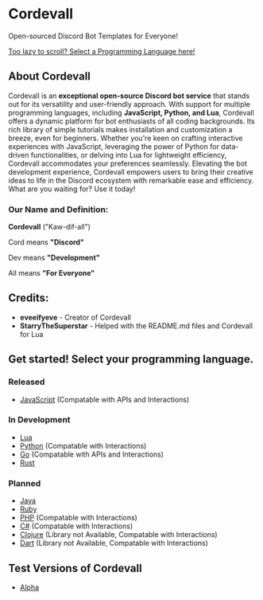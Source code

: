 # Cordevall
Open-sourced Discord Bot Templates for Everyone!

<a href="https://github.com/Eveeifyeve/Cordevall/blob/main/README.md#get-started-select-your-programming-language">Too lazy to scroll? Select a Programming Language here!</a>

## About Cordevall
Cordevall is an **exceptional open-source Discord bot service** that stands out for its versatility and user-friendly approach. With support for multiple programming languages, including **JavaScript, Python, and Lua**, Cordevall offers a dynamic platform for bot enthusiasts of all coding backgrounds. Its rich library of simple tutorials makes installation and customization a breeze, even for beginners. Whether you're keen on crafting interactive experiences with JavaScript, leveraging the power of Python for data-driven functionalities, or delving into Lua for lightweight efficiency, Cordevall accommodates your preferences seamlessly. Elevating the bot development experience, Cordevall empowers users to bring their creative ideas to life in the Discord ecosystem with remarkable ease and efficiency. What are you waiting for? Use it today!

### Our Name and Definition:

**Cordevall** ("Kaw-dif-all")

Cord means **"Discord"**

Dev means **"Development"**

All means **"For Everyone"**

## Credits:
- **eveeifyeve** - Creator of Cordevall
- **StarryTheSuperstar** - Helped with the README.md files and Cordevall for Lua

## Get started! Select your programming language.

### Released
- <a href="https://github.com/Eveeifyeve/Cordevall-JS/tree/main#readme">JavaScript</a> (Compatable with APIs and Interactions)

### In Development
- <a href="https://github.com/Eveeifyeve/Cordevall-Lua/tree/main#readme">Lua</a>
- <a href="https://github.com/Eveeifyeve/Cordevall-Py/tree/main#readme">Python</a> (Compatable with Interactions)
- <a href="https://github.com/Eveeifyeve/Cordevall-Go/tree/main#readme">Go</a> (Compatable with APIs and Interactions)
- <a href="https://github.com/Eveeifyeve/Cordevall-Rust/tree/main#readme">Rust</a>

### Planned
- <a href="https://github.com/Eveeifyeve/Cordevall-Java/tree/main#readme">Java</a>
- <a href="https://github.com/Eveeifyeve/Cordevall-Ruby/tree/main#readme">Ruby</a>
- <a href="https://github.com/Eveeifyeve/Cordevall-PHP/tree/main#readme">PHP</a> (Compatable with Interactions)
- <a href="https://github.com/Eveeifyeve/Cordevall-Sharp/tree/main#readme">C#</a> (Compatable with Interactions)
- <a href="https://github.com/Eveeifyeve/Cordevall-Clojure/tree/main#readme">Clojure</a> (Library not Available, Compatable with Interactions)
- <a href="https://github.com/Eveeifyeve/Cordevall-Dart/tree/main#readme">Dart</a> (Library not Available, Compatable with Interactions)

## Test Versions of Cordevall
- <a href="https://github.com/Eveeifyeve/Cordevall/tree/Alpha#readme">Alpha</a>
